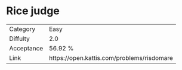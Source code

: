# Rice judge

<table>
    <tr>
        <td>Category</td>
        <td>Easy</td>
    </tr>
    <tr>
        <td>Diffulty</td>
        <td>2.0</td>
    </tr>
    <tr>
        <td>Acceptance</td>
        <td>56.92 %</td>
    </tr>
    <tr>
        <td>Link</td>
        <td>https://open.kattis.com/problems/risdomare</td>
    </tr>
</table>